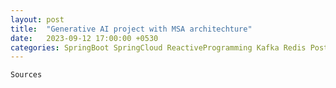 ```yaml
---
layout: post
title:  "Generative AI project with MSA architechture"
date:   2023-09-12 17:00:00 +0530
categories: SpringBoot SpringCloud ReactiveProgramming Kafka Redis Postgre Typescript React NodeJS
---
```



```javascript
Sources 
```

